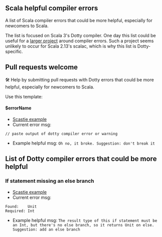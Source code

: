
## Scala helpful compiler errors

A list of Scala compiler errors that could be more helpful, especially for newcomers to Scala.

The list is focused on Scala 3's Dotty compiler. One day this list could be useful for a [larger project](https://contributors.scala-lang.org/t/towards-better-error-messages-in-scalac/1470/31) around compiler errors. Such a project seems unlikely to occur for Scala 2.13's scalac, which is why this list is Dotty-specific.

## Pull requests welcome

🛠️ Help by submitting pull requests with Dotty errors that could be more helpful, especially for newcomers to Scala.

Use this template:

#### $errorName

* [Scastie example](https://scastie.scala-lang.org/G4zbEq5dTFqSnRryRnTzwg)
* Current error msg:
```
// paste output of dotty compiler error or warning
```
* Example helpful msg: `Oh no, it broke. Suggestion: don't break it`

## List of Dotty compiler errors that could be more helpful

### If statement missing an else branch

* [Scastie example](https://scastie.scala-lang.org/G4zbEq5dTFqSnRryRnTzwg)
* Current error msg:
```
Found:    Unit
Required: Int
```
* Example helpful msg: `The result type of this if statement must be an Int, but there's no else branch, so it returns Unit on else. Suggestion: add an else branch`
